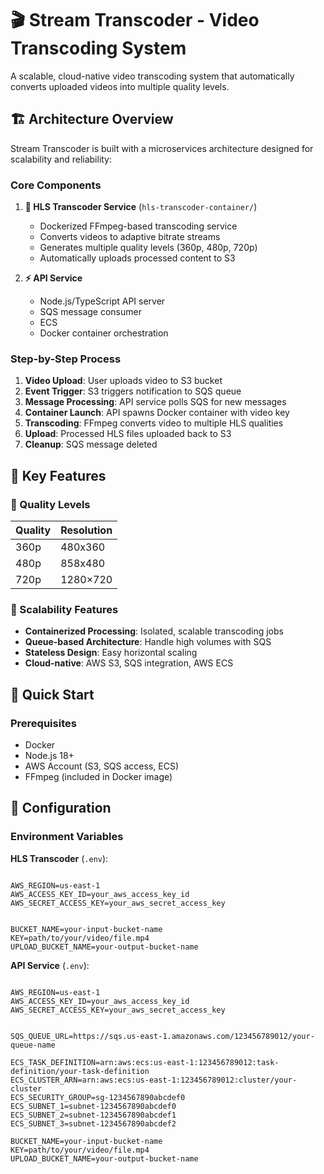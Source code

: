 # 🎬 Stream Transcoder -  Video Transcoding System

A scalable, cloud-native video transcoding system that automatically converts uploaded videos into multiple quality levels.

## 🏗️ Architecture Overview

Stream Transcoder is built with a microservices architecture designed for scalability and reliability:

### Core Components

1. **🐳 HLS Transcoder Service** (`hls-transcoder-container/`)

   - Dockerized FFmpeg-based transcoding service
   - Converts videos to adaptive bitrate streams
   - Generates multiple quality levels (360p, 480p, 720p)
   - Automatically uploads processed content to S3

2. **⚡ API Service**

   - Node.js/TypeScript API server
   - SQS message consumer
   - ECS
   - Docker container orchestration

### Step-by-Step Process

1. **Video Upload**: User uploads video to S3 bucket
2. **Event Trigger**: S3 triggers notification to SQS queue
3. **Message Processing**: API service polls SQS for new messages
4. **Container Launch**: API spawns Docker container with video key
5. **Transcoding**: FFmpeg converts video to multiple HLS qualities
6. **Upload**: Processed HLS files uploaded back to S3
7. **Cleanup**: SQS message deleted

## 🎯 Key Features

### 🔧 Quality Levels

| Quality | Resolution |
| ------- | ---------- |
| 360p    | 480x360    |
| 480p    | 858x480    |
| 720p    | 1280×720   |

### 🚀 Scalability Features

- **Containerized Processing**: Isolated, scalable transcoding jobs
- **Queue-based Architecture**: Handle high volumes with SQS
- **Stateless Design**: Easy horizontal scaling
- **Cloud-native**: AWS S3, SQS integration, AWS ECS

## 🚀 Quick Start

### Prerequisites

- Docker
- Node.js 18+
- AWS Account (S3, SQS access, ECS)
- FFmpeg (included in Docker image)

## 📝 Configuration

### Environment Variables

**HLS Transcoder** (`.env`):

```env

AWS_REGION=us-east-1
AWS_ACCESS_KEY_ID=your_aws_access_key_id
AWS_SECRET_ACCESS_KEY=your_aws_secret_access_key


BUCKET_NAME=your-input-bucket-name
KEY=path/to/your/video/file.mp4
UPLOAD_BUCKET_NAME=your-output-bucket-name
```

**API Service** (`.env`):

```env

AWS_REGION=us-east-1
AWS_ACCESS_KEY_ID=your_aws_access_key_id
AWS_SECRET_ACCESS_KEY=your_aws_secret_access_key


SQS_QUEUE_URL=https://sqs.us-east-1.amazonaws.com/123456789012/your-queue-name

ECS_TASK_DEFINITION=arn:aws:ecs:us-east-1:123456789012:task-definition/your-task-definition
ECS_CLUSTER_ARN=arn:aws:ecs:us-east-1:123456789012:cluster/your-cluster
ECS_SECURITY_GROUP=sg-1234567890abcdef0
ECS_SUBNET_1=subnet-1234567890abcdef0
ECS_SUBNET_2=subnet-1234567890abcdef1
ECS_SUBNET_3=subnet-1234567890abcdef2

BUCKET_NAME=your-input-bucket-name
KEY=path/to/your/video/file.mp4
UPLOAD_BUCKET_NAME=your-output-bucket-name
```
